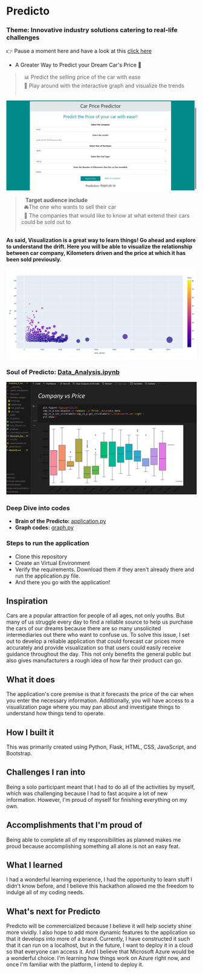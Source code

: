 # Predicto

### Theme: Innovative industry solutions catering to real-life challenges

👉 Pause a moment here and have a look at this [click here](https://youtu.be/3Gx3Sm815G8)
* A Greater Way to Predict your Dream Car's Price 🎯

> &ensp;📊  Predict the selling price of the car with ease <br>
  &ensp;👀 Play around with the interactive graph and visualize the trends <br><br>

![front_page](Readme_images/front.jpg)
<br>
>  &ensp; **Target audience include**<br>
  &ensp;🚘The one who wants to sell their car<br>
  &ensp;🏢 The companies that would like to know at what extend their cars could be sold out to <br><br>

__As said, Visualization is a great way to learn things! Go ahead and explore to understand the drift. Here you will be able to visualize the relationship between car company, Kilometers driven and the price at which it has been sold previously.__<br>

![graph_image](Readme_images/graph.png)

### Soul of Predicto: [Data_Analysis.ipynb](./Data_Analysis.ipynb)<br>

![data](Readme_images/data.png)
### Deep Dive into codes
 * __Brain of the Predicto:__ [application.py](./application.py)
 * __Graph codes:__ [graph.py](./graph.py)

### Steps to run the application
 * Clone this repository
 * Create an Virtual Environment
 * Verify the requirements. Download them if they aren't already there and run the application.py file.
 * And there you go with the application! 

## Inspiration
Cars are a popular attraction for people of all ages, not only youths. But many of us struggle every day to find a reliable source to help us purchase the cars of our dreams because there are so many unsolicited intermediaries out there who want to confuse us. To solve this issue, I set out to develop a reliable application that could forecast car prices more accurately and provide visualization so that users could easily receive guidance throughout the day. This not only benefits the general public but also gives manufacturers a rough idea of how far their product can go.

## What it does
The application's core premise is that it forecasts the price of the car when you enter the necessary information. Additionally, you will have access to a visualization page where you may pan about and investigate things to understand how things tend to operate.

## How I built it
This was primarily created using Python, Flask, HTML, CSS, JavaScript, and Bootstrap.

## Challenges I ran into
Being a solo participant meant that I had to do all of the activities by myself, which was challenging because I had to fast acquire a lot of new information. However, I'm proud of myself for finishing everything on my own.

## Accomplishments that I'm proud of
Being able to complete all of my responsibilities as planned makes me proud because accomplishing something all alone is not an easy feat.

## What I learned
I had a wonderful learning experience, I had the opportunity to learn stuff I didn't know before, and I believe this hackathon allowed me the freedom to indulge all of my coding needs.

## What's next for Predicto
Predicto will be commercialized because I believe it will help society shine more vividly. I also hope to add more dynamic features to the application so that it develops into more of a brand. Currently, I have constructed it such that it can run on a localhost, but in the future, I want to deploy it in a cloud so that everyone can access it. And I believe that Microsoft Azure would be a wonderful choice. I'm learning how things work on Azure right now, and once I'm familiar with the platform, I intend to deploy it.


